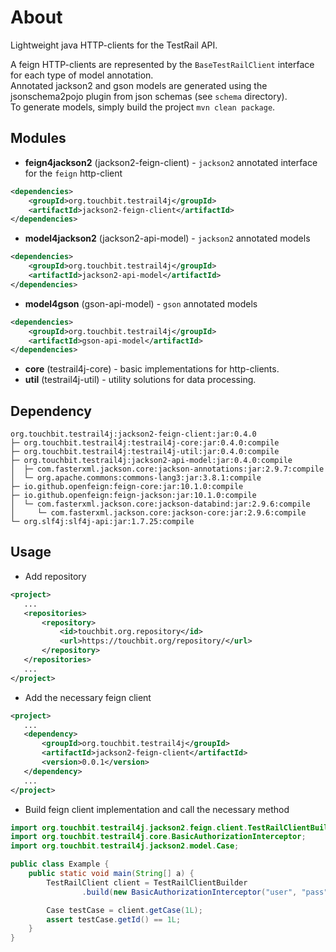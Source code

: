 # About

Lightweight java HTTP-clients for the TestRail API.

A feign HTTP-clients are represented by the `BaseTestRailClient` interface for each type of model annotation.   
Annotated jackson2 and gson models are generated using the jsonschema2pojo plugin from json schemas (see `schema` directory).   
To generate models, simply build the project `mvn clean package`.

## Modules 

* **feign4jackson2** (jackson2-feign-client) - `jackson2` annotated interface for the `feign` http-client
```xml
<dependencies>
    <groupId>org.touchbit.testrail4j</groupId>
    <artifactId>jackson2-feign-client</artifactId>
</dependencies>
```
* **model4jackson2** (jackson2-api-model) - `jackson2` annotated models
```xml
<dependencies>
    <groupId>org.touchbit.testrail4j</groupId>
    <artifactId>jackson2-api-model</artifactId>
</dependencies>
```
* **model4gson** (gson-api-model) - `gson` annotated models
```xml
<dependencies>
    <groupId>org.touchbit.testrail4j</groupId>
    <artifactId>gson-api-model</artifactId>
</dependencies>
```
* **core** (testrail4j-core) - basic implementations for http-clients.
* **util** (testrail4j-util) - utility solutions for data processing.

## Dependency
```text
org.touchbit.testrail4j:jackson2-feign-client:jar:0.4.0
├─ org.touchbit.testrail4j:testrail4j-core:jar:0.4.0:compile
├─ org.touchbit.testrail4j:testrail4j-util:jar:0.4.0:compile
├─ org.touchbit.testrail4j:jackson2-api-model:jar:0.4.0:compile
│  ├─ com.fasterxml.jackson.core:jackson-annotations:jar:2.9.7:compile
│  └─ org.apache.commons:commons-lang3:jar:3.8.1:compile
├─ io.github.openfeign:feign-core:jar:10.1.0:compile
├─ io.github.openfeign:feign-jackson:jar:10.1.0:compile
│  └─ com.fasterxml.jackson.core:jackson-databind:jar:2.9.6:compile
│     └─ com.fasterxml.jackson.core:jackson-core:jar:2.9.6:compile
└─ org.slf4j:slf4j-api:jar:1.7.25:compile
```

## Usage

* Add repository
```xml
<project>
   ...
   <repositories>
       <repository>
           <id>touchbit.org.repository</id>
           <url>https://touchbit.org/repository/</url>
       </repository>
   </repositories>
   ...
</project>
```

* Add the necessary feign client
```xml
<project>
   ...
   <dependency>
       <groupId>org.touchbit.testrail4j</groupId>
       <artifactId>jackson2-feign-client</artifactId>
       <version>0.0.1</version>
   </dependency>
   ...
</project>
```

* Build feign client implementation and call the necessary method
```java
import org.touchbit.testrail4j.jackson2.feign.client.TestRailClientBuilder;
import org.touchbit.testrail4j.core.BasicAuthorizationInterceptor;
import org.touchbit.testrail4j.jackson2.model.Case;

public class Example {
    public static void main(String[] a) {
        TestRailClient client = TestRailClientBuilder
                .build(new BasicAuthorizationInterceptor("user", "pass"), "http://localhost");

        Case testCase = client.getCase(1L);
        assert testCase.getId() == 1L;
    }
}
```